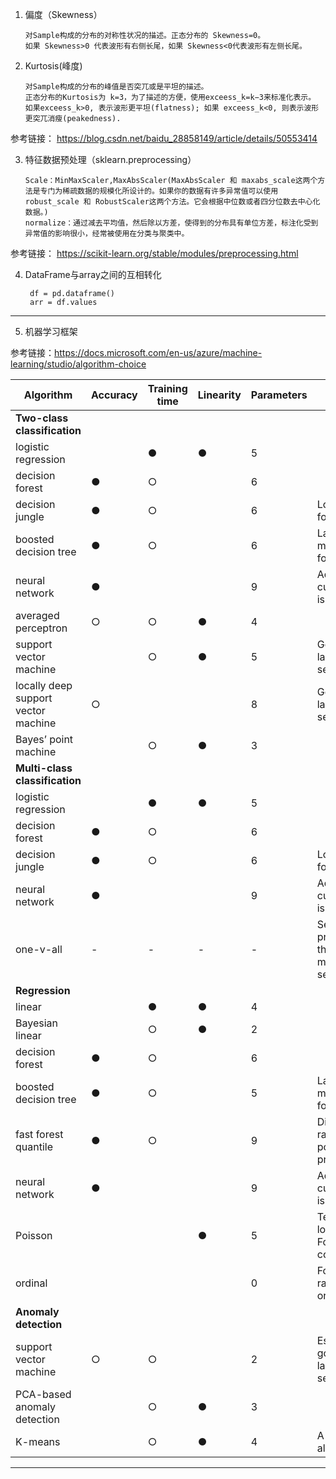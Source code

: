 1.  偏度（Skewness） 

        对Sample构成的分布的对称性状况的描述。正态分布的 Skewness=0。
        如果 Skewness>0 代表波形有右侧长尾，如果 Skewness<0代表波形有左侧长尾。
        
2.  Kurtosis(峰度)

        对Sample构成的分布的峰值是否突兀或是平坦的描述。
        正态分布的Kurtosis为 k=3，为了描述的方便，使用exceess_k=k−3来标准化表示。
        如果exceess_k>0, 表示波形更平坦(flatness); 如果 exceess_k<0, 则表示波形更突兀消瘦(peakedness).

参考链接：
https://blog.csdn.net/baidu_28858149/article/details/50553414

3.  特征数据预处理（sklearn.preprocessing）

        Scale：MinMaxScaler,MaxAbsScaler(MaxAbsScaler 和 maxabs_scale这两个方法是专门为稀疏数据的规模化所设计的。如果你的数据有许多异常值可以使用robust_scale 和 RobustScaler这两个方法。它会根据中位数或者四分位数去中心化数据。)
        normalize：通过减去平均值，然后除以方差，使得到的分布具有单位方差，标注化受到异常值的影响很小，经常被使用在分类与聚类中。

参考链接：
https://scikit-learn.org/stable/modules/preprocessing.html


4. DataFrame与array之间的互相转化

        df = pd.dataframe()
        arr = df.values
 --- 

5.  机器学习框架

参考链接：https://docs.microsoft.com/en-us/azure/machine-learning/studio/algorithm-choice

| Algorithm                           | Accuracy | Training time | Linearity | Parameters | Notes                                           | 
|-------------------------------------|----------|---------------|-----------|------------|-------------------------------------------------| 
| **Two-class classification**        |          |               |           |            |                                                 | 
| logistic regression                 |          | ●             | ●         | 5          |                                                 | 
| decision forest                     | ●        | ○             |           | 6          |                                                 | 
| decision jungle                     | ●        | ○             |           | 6          | Low memory footprint                            | 
| boosted decision tree               | ●        | ○             |           | 6          | Large memory footprint                          | 
| neural network                      | ●        |               |           | 9          | Additional customization is possible            | 
| averaged perceptron                 | ○        | ○             | ●         | 4          |                                                 | 
| support vector machine              |          | ○             | ●         | 5          | Good for large feature sets                     | 
| locally deep support vector machine | ○        |               |           | 8          | Good for large feature sets                     | 
| Bayes’ point machine                |          | ○             | ●         | 3          |                                                 | 
| **Multi-class classification**      |          |               |           |            |                                                 | 
| logistic regression                 |          | ●             | ●         | 5          |                                                 | 
| decision forest                     | ●        | ○             |           | 6          |                                                 | 
| decision jungle                     | ●        | ○             |           | 6          | Low memory footprint                            | 
| neural network                      | ●        |               |           | 9          | Additional customization is possible            | 
| one-v-all                           | -        | -             | -         | -          | See properties of the two-class method selected | 
| **Regression**                      |          |               |           |            |                                                 | 
| linear                              |          | ●             | ●         | 4          |                                                 | 
| Bayesian linear                     |          | ○             | ●         | 2          |                                                 | 
| decision forest                     | ●        | ○             |           | 6          |                                                 | 
| boosted decision tree               | ●        | ○             |           | 5          | Large memory footprint                          | 
| fast forest quantile                | ●        | ○             |           | 9          | Distributions rather than point predictions     | 
| neural network                      | ●        |               |           | 9          | Additional customization is possible            | 
| Poisson                             |          |               | ●         | 5          | Technically log-linear. For predicting counts   | 
| ordinal                             |          |               |           | 0          | For predicting rank-ordering                    | 
| **Anomaly detection**               |          |               |           |            |                                                 | 
| support vector machine              | ○        | ○             |           | 2          | Especially good for large feature sets          | 
| PCA-based anomaly detection         |          | ○             | ●         | 3          |                                                 | 
| K-means                             |          | ○             | ●         | 4          | A clustering algorithm                          |

 --- 

